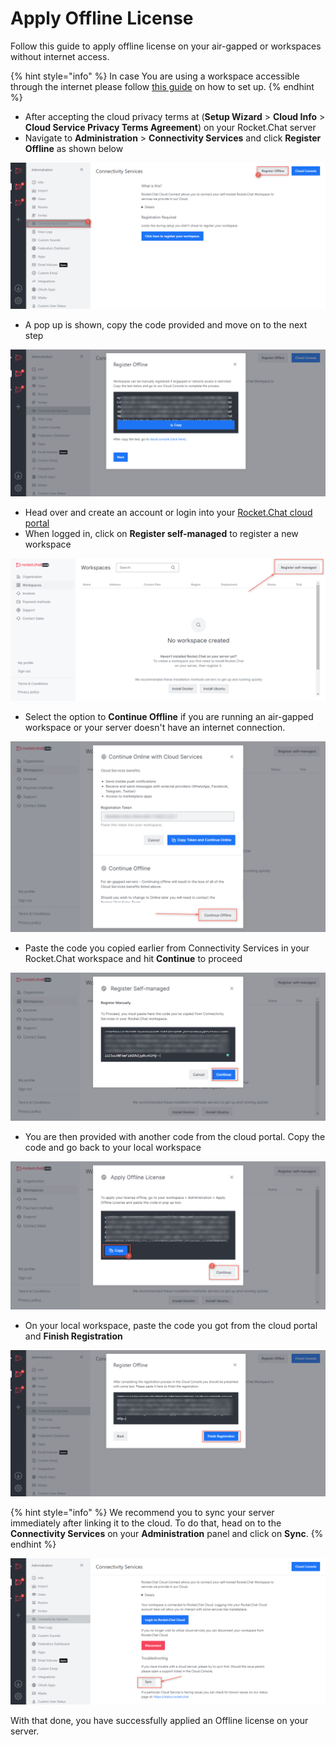 # Apply Offline License

Follow this guide to apply offline license on your air-gapped or workspaces without internet access.

{% hint style="info" %}
In case You are using a workspace accessible through the internet please follow [this guide](https://docs.rocket.chat/guides/administration/admin-panel/connectivity-services#registration-steps) on how to set up.
{% endhint %}

* After accepting the cloud privacy terms at (**Setup Wizard** > **Cloud Info** > **Cloud Service Privacy Terms Agreement**) on your Rocket.Chat server
* Navigate to **Administration** > **Connectivity Services** and click **Register Offline** as shown below

![](<../../../../.gitbook/assets/image (678) (1) (1).png>)

* A pop up is shown, copy the code provided and move on to the next step

![](<../../../../.gitbook/assets/image (685).png>)

* Head over and create an account or login into your [Rocket.Chat cloud portal](https://cloud.rocket.chat)
* When logged in, click on **Register self-managed** to register a new workspace

![](<../../../../.gitbook/assets/image (687) (1).png>)

* Select the option to **Continue Offline** if you are running an air-gapped workspace or your server doesn't have an internet connection.

![](<../../../../.gitbook/assets/image (641) (1) (1).png>)

* Paste the code you copied earlier from Connectivity Services in your Rocket.Chat workspace and hit **Continue** to proceed

![](<../../../../.gitbook/assets/image (662) (1).png>)

* You are then provided with another code from the cloud portal. Copy the code and go back to your local workspace

![](<../../../../.gitbook/assets/image (668) (2).png>)

* On your local workspace, paste the code you got from the cloud portal and **Finish Registration**

![](<../../../../.gitbook/assets/image (686) (1).png>)

{% hint style="info" %}
We recommend you to sync your server immediately after linking it to the cloud. To do that, head on to the **Connectivity Services** on your **Administration** panel and click on **Sync**.
{% endhint %}

![](<../../../../.gitbook/assets/image (649) (1).png>)

With that done, you have successfully applied an Offline license on your server.
